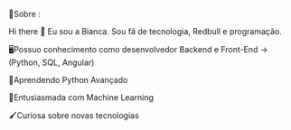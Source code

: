 💫Sobre :

Hi there 👋 Eu sou a Bianca. Sou fã de tecnologia, Redbull e programação.

🖥Possuo conhecimento como desenvolvedor Backend e Front-End -> (Python, SQL, Angular)

🐍Aprendendo Python Avançado

🧠Entusiasmada com Machine Learning

🖌Curiosa sobre novas tecnologias




